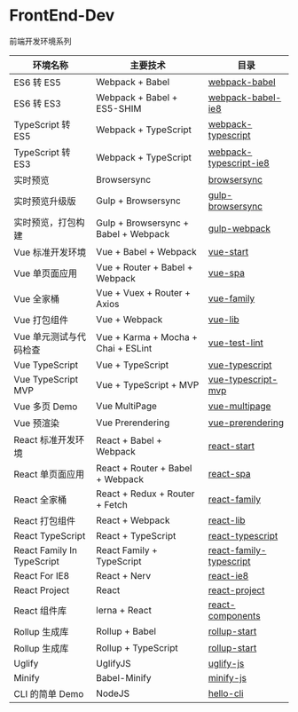 # FrontEnd-Dev

前端开发环境系列

| 环境名称                   | 主要技术                             | 目录                                                                                                  |
| -------------------------- | ------------------------------------ | ----------------------------------------------------------------------------------------------------- |
| ES6 转 ES5                 | Webpack + Babel                      | [webpack-babel](https://github.com/pwcong/FrontEnd-Dev/tree/master/webpack-babel)                     |
| ES6 转 ES3                 | Webpack + Babel + ES5-SHIM           | [webpack-babel-ie8](https://github.com/pwcong/FrontEnd-Dev/tree/master/webpack-babel-ie8)             |
| TypeScript 转 ES5          | Webpack + TypeScript                 | [webpack-typescript](https://github.com/pwcong/FrontEnd-Dev/tree/master/webpack-typescript)           |
| TypeScript 转 ES3          | Webpack + TypeScript                 | [webpack-typescript-ie8](https://github.com/pwcong/FrontEnd-Dev/tree/master/webpack-typescript-ie8)   |
| 实时预览                   | Browsersync                          | [browsersync](https://github.com/pwcong/FrontEnd-Dev/tree/master/browsersync)                         |
| 实时预览升级版             | Gulp + Browsersync                   | [gulp-browsersync](https://github.com/pwcong/FrontEnd-Dev/tree/master/gulp-browsersync)               |
| 实时预览，打包构建         | Gulp + Browsersync + Babel + Webpack | [gulp-webpack](https://github.com/pwcong/FrontEnd-Dev/tree/master/gulp-webpack)                       |
| Vue 标准开发环境           | Vue + Babel + Webpack                | [vue-start](https://github.com/pwcong/FrontEnd-Dev/tree/master/vue-start)                             |
| Vue 单页面应用             | Vue + Router + Babel + Webpack       | [vue-spa](https://github.com/pwcong/FrontEnd-Dev/tree/master/vue-start)                               |
| Vue 全家桶                 | Vue + Vuex + Router + Axios          | [vue-family](https://github.com/pwcong/FrontEnd-Dev/tree/master/vue-family)                           |
| Vue 打包组件               | Vue + Webpack                        | [vue-lib](https://github.com/pwcong/FrontEnd-Dev/tree/master/vue-lib)                                 |
| Vue 单元测试与代码检查     | Vue + Karma + Mocha + Chai + ESLint  | [vue-test-lint](https://github.com/pwcong/FrontEnd-Dev/tree/master/vue-test-lint)                     |
| Vue TypeScript             | Vue + TypeScript                     | [vue-typescript](https://github.com/pwcong/FrontEnd-Dev/tree/master/vue-typescript)                   |
| Vue TypeScript MVP         | Vue + TypeScript + MVP               | [vue-typescript-mvp](https://github.com/pwcong/FrontEnd-Dev/tree/master/vue-typescript-mvp)           |
| Vue 多页 Demo              | Vue MultiPage                        | [vue-multipage](https://github.com/pwcong/FrontEnd-Dev/tree/master/vue-multipage)                     |
| Vue 预渲染                 | Vue Prerendering                     | [vue-prerendering](https://github.com/pwcong/FrontEnd-Dev/tree/master/vue-prerendering)               |
| React 标准开发环境         | React + Babel + Webpack              | [react-start](https://github.com/pwcong/FrontEnd-Dev/tree/master/react-start)                         |
| React 单页面应用           | React + Router + Babel + Webpack     | [react-spa](https://github.com/pwcong/FrontEnd-Dev/tree/master/react-spa)                             |
| React 全家桶               | React + Redux + Router + Fetch       | [react-family](https://github.com/pwcong/FrontEnd-Dev/tree/master/react-family)                       |
| React 打包组件             | React + Webpack                      | [react-lib](https://github.com/pwcong/FrontEnd-Dev/tree/master/react-lib)                             |
| React TypeScript           | React + TypeScript                   | [react-typescript](https://github.com/pwcong/FrontEnd-Dev/tree/master/react-typescript)               |
| React Family In TypeScript | React Family + TypeScript            | [react-family-typescript](https://github.com/pwcong/FrontEnd-Dev/tree/master/react-family-typescript) |
| React For IE8              | React + Nerv                         | [react-ie8](https://github.com/pwcong/FrontEnd-Dev/tree/master/react-ie8)                             |
| React Project              | React                                | [react-project](https://github.com/pwcong/FrontEnd-Dev/tree/master/react-project)                     |
| React 组件库               | lerna + React                        | [react-components](https://github.com/pwcong/FrontEnd-Dev/tree/master/react-components)               |
| Rollup 生成库              | Rollup + Babel                       | [rollup-start](https://github.com/pwcong/FrontEnd-Dev/tree/master/rollup-start)                       |
| Rollup 生成库              | Rollup + TypeScript                  | [rollup-start](https://github.com/pwcong/FrontEnd-Dev/tree/master/rollup-typescript)                  |
| Uglify                     | UglifyJS                             | [uglify-js](https://github.com/pwcong/FrontEnd-Dev/tree/master/uglify-js)                             |
| Minify                     | Babel-Minify                         | [minify-js](https://github.com/pwcong/FrontEnd-Dev/tree/master/minify-js)                             |
| CLI 的简单 Demo            | NodeJS                               | [hello-cli](https://github.com/pwcong/FrontEnd-Dev/tree/master/hello-cli)                             |
